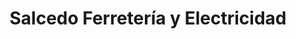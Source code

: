 ---
title: "Salcedo Ferretería y Electricidad"
url: /ycua-sati/salcedo-ferreteria-y-electricidad/
shop: Elektrisch
---